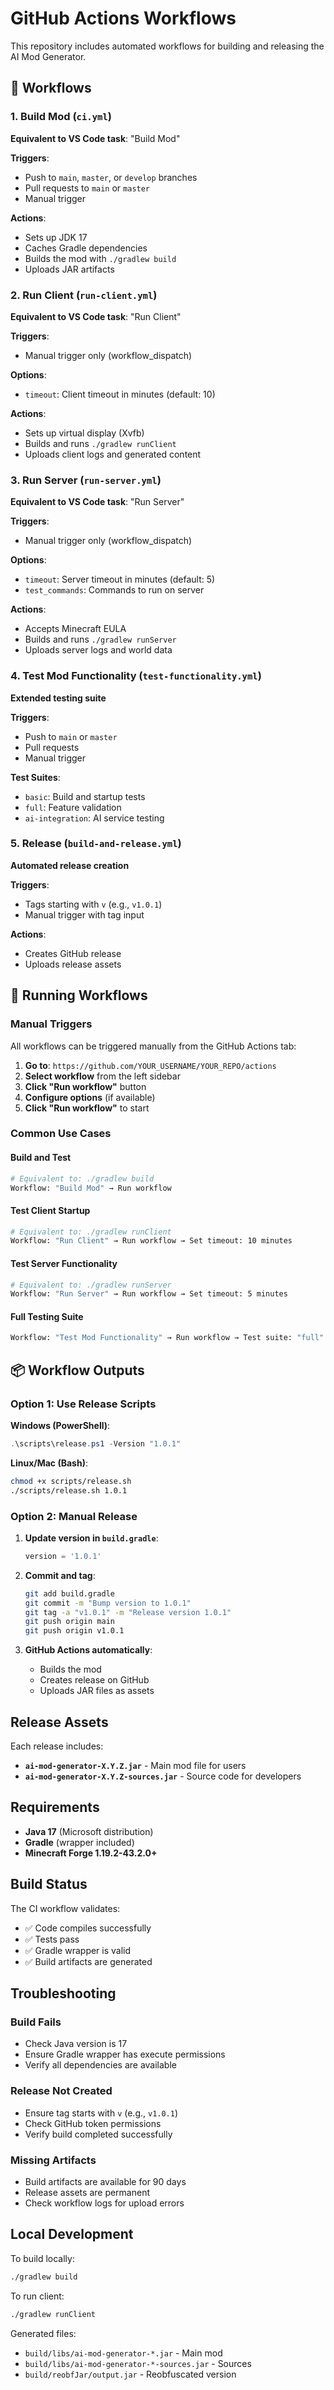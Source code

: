 # GitHub Actions Workflows

This repository includes automated workflows for building and releasing the AI Mod Generator.

## 🔄 Workflows

### 1. **Build Mod** (`ci.yml`)
**Equivalent to VS Code task**: "Build Mod"

**Triggers**:
- Push to `main`, `master`, or `develop` branches
- Pull requests to `main` or `master`
- Manual trigger

**Actions**:
- Sets up JDK 17
- Caches Gradle dependencies
- Builds the mod with `./gradlew build`
- Uploads JAR artifacts

### 2. **Run Client** (`run-client.yml`)
**Equivalent to VS Code task**: "Run Client"

**Triggers**:
- Manual trigger only (workflow_dispatch)

**Options**:
- `timeout`: Client timeout in minutes (default: 10)

**Actions**:
- Sets up virtual display (Xvfb)
- Builds and runs `./gradlew runClient`
- Uploads client logs and generated content

### 3. **Run Server** (`run-server.yml`)
**Equivalent to VS Code task**: "Run Server"

**Triggers**:
- Manual trigger only (workflow_dispatch)

**Options**:
- `timeout`: Server timeout in minutes (default: 5)
- `test_commands`: Commands to run on server

**Actions**:
- Accepts Minecraft EULA
- Builds and runs `./gradlew runServer`
- Uploads server logs and world data

### 4. **Test Mod Functionality** (`test-functionality.yml`)
**Extended testing suite**

**Triggers**:
- Push to `main` or `master`
- Pull requests
- Manual trigger

**Test Suites**:
- `basic`: Build and startup tests
- `full`: Feature validation
- `ai-integration`: AI service testing

### 5. **Release** (`build-and-release.yml`)
**Automated release creation**

**Triggers**:
- Tags starting with `v` (e.g., `v1.0.1`)
- Manual trigger with tag input

**Actions**:
- Creates GitHub release
- Uploads release assets

## 🚀 **Running Workflows**

### Manual Triggers

All workflows can be triggered manually from the GitHub Actions tab:

1. **Go to**: `https://github.com/YOUR_USERNAME/YOUR_REPO/actions`
2. **Select workflow** from the left sidebar
3. **Click "Run workflow"** button
4. **Configure options** (if available)
5. **Click "Run workflow"** to start

### Common Use Cases

#### **Build and Test**
```bash
# Equivalent to: ./gradlew build
Workflow: "Build Mod" → Run workflow
```

#### **Test Client Startup**
```bash
# Equivalent to: ./gradlew runClient
Workflow: "Run Client" → Run workflow → Set timeout: 10 minutes
```

#### **Test Server Functionality**
```bash
# Equivalent to: ./gradlew runServer
Workflow: "Run Server" → Run workflow → Set timeout: 5 minutes
```

#### **Full Testing Suite**
```bash
Workflow: "Test Mod Functionality" → Run workflow → Test suite: "full"
```

## 📦 **Workflow Outputs**

### Option 1: Use Release Scripts

**Windows (PowerShell)**:
```powershell
.\scripts\release.ps1 -Version "1.0.1"
```

**Linux/Mac (Bash)**:
```bash
chmod +x scripts/release.sh
./scripts/release.sh 1.0.1
```

### Option 2: Manual Release

1. **Update version in `build.gradle`**:
   ```gradle
   version = '1.0.1'
   ```

2. **Commit and tag**:
   ```bash
   git add build.gradle
   git commit -m "Bump version to 1.0.1"
   git tag -a "v1.0.1" -m "Release version 1.0.1"
   git push origin main
   git push origin v1.0.1
   ```

3. **GitHub Actions automatically**:
   - Builds the mod
   - Creates release on GitHub
   - Uploads JAR files as assets

## Release Assets

Each release includes:

- **`ai-mod-generator-X.Y.Z.jar`** - Main mod file for users
- **`ai-mod-generator-X.Y.Z-sources.jar`** - Source code for developers

## Requirements

- **Java 17** (Microsoft distribution)
- **Gradle** (wrapper included)
- **Minecraft Forge 1.19.2-43.2.0+**

## Build Status

The CI workflow validates:
- ✅ Code compiles successfully
- ✅ Tests pass
- ✅ Gradle wrapper is valid
- ✅ Build artifacts are generated

## Troubleshooting

### Build Fails
- Check Java version is 17
- Ensure Gradle wrapper has execute permissions
- Verify all dependencies are available

### Release Not Created
- Ensure tag starts with `v` (e.g., `v1.0.1`)
- Check GitHub token permissions
- Verify build completed successfully

### Missing Artifacts
- Build artifacts are available for 90 days
- Release assets are permanent
- Check workflow logs for upload errors

## Local Development

To build locally:
```bash
./gradlew build
```

To run client:
```bash
./gradlew runClient
```

Generated files:
- `build/libs/ai-mod-generator-*.jar` - Main mod
- `build/libs/ai-mod-generator-*-sources.jar` - Sources
- `build/reobfJar/output.jar` - Reobfuscated version
